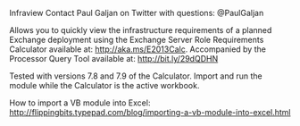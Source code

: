 
Infraview
Contact Paul Galjan on Twitter with questions: @PaulGaljan

Allows you to quickly view the infrastructure requirements of a planned Exchange deployment using the Exchange Server Role Requirements Calculator available at: http://aka.ms/E2013Calc.  Accompanied by the Processor Query Tool available at: http://bit.ly/29dQDHN

Tested with versions 7.8 and 7.9 of the Calculator.  Import and run the module while the Calculator is the active workbook.

How to import a VB module into Excel:
http://flippingbits.typepad.com/blog/importing-a-vb-module-into-excel.html
